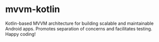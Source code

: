 # mvvm-kotlin
Kotlin-based MVVM architecture for building scalable and maintainable Android apps. Promotes separation of concerns and facilitates testing. Happy coding!
